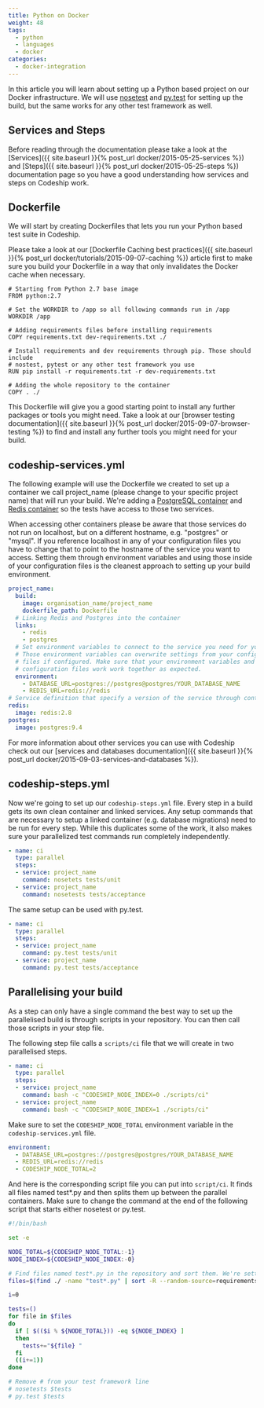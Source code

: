 ```yaml
---
title: Python on Docker
weight: 48
tags:
  - python
  - languages
  - docker
categories:
  - docker-integration
---
```

In this article you will learn about setting up a Python based project on our Docker infrastructure. We will use [nosetest](https://nose.readthedocs.org/en/latest/) and [py.test](http://pytest.org/latest/) for setting up the build, but the same works for any other test framework as well.

## Services and Steps
Before reading through the documentation please take a look at the [Services]({{ site.baseurl }}{% post_url docker/2015-05-25-services %}) and [Steps]({{ site.baseurl }}{% post_url docker/2015-05-25-steps %}) documentation page so you have a good understanding how services and steps on Codeship work.

## Dockerfile
We will start by creating Dockerfiles that lets you run your Python based test suite in Codeship.

Please take a look at our [Dockerfile Caching best practices]({{ site.baseurl }}{% post_url docker/tutorials/2015-09-07-caching %}) article first to make sure you build your Dockerfile in a way that only invalidates the Docker cache when necessary.

```
# Starting from Python 2.7 base image
FROM python:2.7

# Set the WORKDIR to /app so all following commands run in /app
WORKDIR /app

# Adding requirements files before installing requirements
COPY requirements.txt dev-requirements.txt ./

# Install requirements and dev requirements through pip. Those should include
# nostest, pytest or any other test framework you use
RUN pip install -r requirements.txt -r dev-requirements.txt

# Adding the whole repository to the container
COPY . ./
```

This Dockerfile will give you a good starting point to install any further packages or tools you might need. Take a look at our [browser testing documentation]({{ site.baseurl }}{% post_url docker/2015-09-07-browser-testing %}) to find and install any further tools you might need for your build.

## codeship-services.yml

The following example will use the Dockerfile we created to set up a container we call project_name (please change to your specific project name) that will run your build. We're adding a [PostgreSQL container](https://hub.docker.com/_/postgres/) and [Redis container](https://hub.docker.com/_/redis/) so the tests have access to those two services.

When accessing other containers please be aware that those services do not run on localhost, but on a different hostname, e.g. "postgres" or "mysql". If you reference localhost in any of your configuration files you have to change that to point to the hostname of the service you want to access. Setting them through environment variables and using those inside of your configuration files is the cleanest approach to setting up your build environment.

```yaml
project_name:
  build:
    image: organisation_name/project_name
    dockerfile_path: Dockerfile
  # Linking Redis and Postgres into the container
  links:
    - redis
    - postgres
  # Set environment variables to connect to the service you need for your build.
  # Those environment variables can overwrite settings from your configuration
  # files if configured. Make sure that your environment variables and
  # configuration files work work together as expected.
  environment:
    - DATABASE_URL=postgres://postgres@postgres/YOUR_DATABASE_NAME
    - REDIS_URL=redis://redis
# Service definition that specify a version of the service through container tags
redis:
  image: redis:2.8
postgres:
  image: postgres:9.4
```

For more information about other services you can use with Codeship check out our [services and databases documentation]({{ site.baseurl }}{% post_url docker/2015-09-03-services-and-databases %}).

## codeship-steps.yml

Now we're going to set up our `codeship-steps.yml` file. Every step in a build gets its own clean container and linked services. Any setup commands that are necessary to setup a linked container (e.g. database migrations) need to be run for every step. While this duplicates some of the work, it also makes sure your parallelized test commands run completely independently.

```yaml
- name: ci
  type: parallel
  steps:
  - service: project_name
    command: nosetets tests/unit
  - service: project_name
    command: nosetests tests/acceptance
```

The same setup can be used with py.test.

```yaml
- name: ci
  type: parallel
  steps:
  - service: project_name
    command: py.test tests/unit
  - service: project_name
    command: py.test tests/acceptance
```

## Parallelising your build

As a step can only have a single command the best way to set up the parallelised build is through scripts in your repository. You can then call those scripts in your step file.

The following step file calls a `scripts/ci` file that we will create in two parallelised steps.

```yaml
- name: ci
  type: parallel
  steps:
  - service: project_name
    command: bash -c "CODESHIP_NODE_INDEX=0 ./scripts/ci"
  - service: project_name
    command: bash -c "CODESHIP_NODE_INDEX=1 ./scripts/ci"
```

Make sure to set the `CODESHIP_NODE_TOTAL` environment variable in the `codeship-services.yml` file.

```yaml
environment:
  - DATABASE_URL=postgres://postgres@postgres/YOUR_DATABASE_NAME
  - REDIS_URL=redis://redis
  - CODESHIP_NODE_TOTAL=2
```

And here is the corresponding script file you can put into `script/ci`. It finds all files named test*.py and then splits them up between the parallel containers. Make sure to change the command at the end of the following script that starts either nosetest or py.test.

```bash
#!/bin/bash

set -e

NODE_TOTAL=${CODESHIP_NODE_TOTAL:-1}
NODE_INDEX=${CODESHIP_NODE_INDEX:-0}

# Find files named test*.py in the repository and sort them. We're setting a requirements.txt as the randomisation source so the randomisation is repeatable. You can add any file instead of requirements.txt.
files=$(find ./ -name "test*.py" | sort -R --random-source=requirements.txt)

i=0

tests=()
for file in $files
do
  if [ $(($i % ${NODE_TOTAL})) -eq ${NODE_INDEX} ]
  then
    tests+="${file} "
  fi
  ((i+=1))
done

# Remove # from your test framework line
# nosetests $tests
# py.test $tests
```

